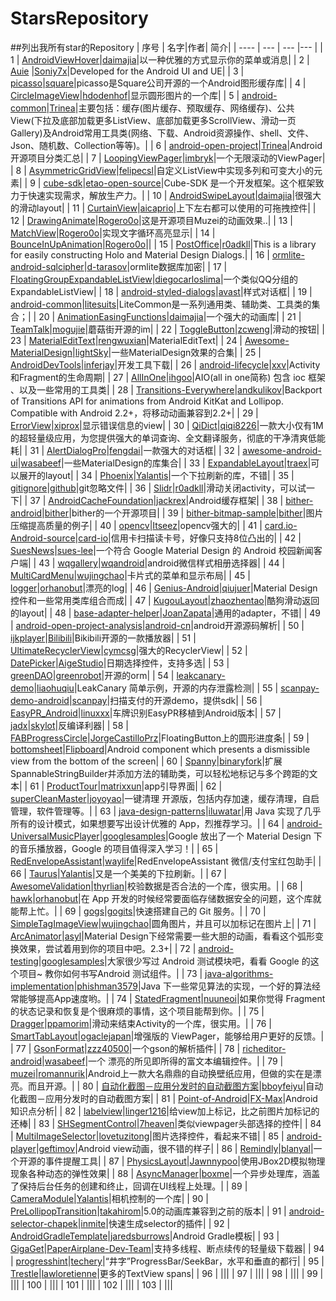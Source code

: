 # StarsRepository
##<a name="table"/>列出我所有star的Repository
| 序号 | 名字|作者| 简介| 
| ---- | --- | --- |--- |
| 1   | [AndroidViewHover](https://github.com/daimajia/AndroidViewHover)|[daimajia](https://github.com/daimajia)|以一种优雅的方式显示你的菜单或消息|
| 2   | [Auie](https://github.com/Soniy7x/Auie) |[Soniy7x](https://github.com/Soniy7x)|Developed for the Android UI and UE|
| 3   | [picasso](https://github.com/square/picasso)|[square](https://github.com/square)|picasso是Square公司开源的一个Android图形缓存库|
| 4   | [CircleImageView](https://github.com/hdodenhof/CircleImageView)|[hdodenhof](https://github.com/hdodenhof)|显示圆形图片的一个库|
| 5   | [android-common](https://github.com/Trinea/android-common)|[Trinea](https://github.com/Trinea)|主要包括：缓存(图片缓存、预取缓存、网络缓存)、公共View(下拉及底部加载更多ListView、底部加载更多ScrollView、滑动一页Gallery)及Android常用工具类(网络、下载、Android资源操作、shell、文件、Json、随机数、Collection等等)。|
| 6   | [android-open-project](https://github.com/Trinea/android-open-project)|[Trinea](https://github.com/Trinea)|Android开源项目分类汇总|
| 7   | [LoopingViewPager](https://github.com/imbryk/LoopingViewPager)|[imbryk](https://github.com/imbryk)|一个无限滚动的ViewPager|
| 8   | [AsymmetricGridView](https://github.com/felipecsl/AsymmetricGridView)|[felipecsl](https://github.com/felipecsl)|自定义ListView中实现多列和可变大小的元素|
| 9   | [cube-sdk](https://github.com/etao-open-source/cube-sdk)|[etao-open-source](https://github.com/etao-open-source)|Cube-SDK 是一个开发框架。这个框架致力于快速实现需求，解放生产力。|
| 10   | [AndroidSwipeLayout](https://github.com/daimajia/AndroidSwipeLayout)|[daimajia](https://github.com/daimajia)|很强大的滑动layout|
| 11   | [CurtainView](https://github.com/aicaprio/CurtainView)|[aicaprio](https://github.com/aicaprio)|上下左右都可以使用的可拖拽控件|
| 12   | [DrawingAnimate](https://github.com/Rogero0o/DrawingAnimate)|[Rogero0o](https://github.com/Rogero0o)|这是开源项目Muzei的动画效果..|
| 13   | [MatchView](https://github.com/Rogero0o/MatchView)|[Rogero0o](https://github.com/Rogero0o)|实现文字循环高亮显示|
| 14   | [BounceInUpAnimation](https://github.com/Rogero0o/BounceInUpAnimation)|[Rogero0o](https://github.com/Rogero0o)||
| 15   | [PostOffice](https://github.com/r0adkll/PostOffice)|[r0adkll](https://github.com/r0adkll)|This is a library for easily constructing Holo and Material Design Dialogs.|
| 16   | [ormlite-android-sqlcipher](https://github.com/d-tarasov/ormlite-android-sqlcipher)|[d-tarasov](https://github.com/d-tarasov)|ormlite数据库加密|
| 17   | [FloatingGroupExpandableListView](https://github.com/diegocarloslima/FloatingGroupExpandableListView)|[diegocarloslima](https://github.com/diegocarloslima)|一个类似QQ分组的ExpandableListView|
| 18   | [android-styled-dialogs](https://github.com/avast/android-styled-dialogs)|[avast](https://github.com/avast)|样式对话框|
| 19   | [android-common](https://github.com/litesuits/android-common)|[litesuits](https://github.com/litesuits)|LiteCommon是一系列通用类、辅助类、工具类的集合；|
| 20   | [AnimationEasingFunctions](https://github.com/daimajia/AnimationEasingFunctions)|[daimajia](https://github.com/daimajia)|一个强大的动画库|
| 21   | [TeamTalk](https://github.com/mogujie/TeamTalk)|[mogujie](https://github.com/mogujie)|蘑菇街开源的im|
| 22   | [ToggleButton](https://github.com/zcweng/ToggleButton)|[zcweng](https://github.com/zcweng)|滑动的按钮|
| 23   | [MaterialEditText](https://github.com/rengwuxian/MaterialEditText)|[rengwuxian](https://github.com/rengwuxian)|MaterialEditText|
| 24   | [Awesome-MaterialDesign](https://github.com/lightSky/Awesome-MaterialDesign)|[lightSky](https://github.com/lightSky)|一些MaterialDesign效果的合集|
| 25   | [AndroidDevTools](https://github.com/inferjay/AndroidDevTools)|[inferjay](https://github.com/inferjay)|开发工具下载|
| 26   | [android-lifecycle](https://github.com/xxv/android-lifecycle)|[xxv](https://github.com/xxv)|Activity和Fragment的生命周期|
| 27   | [AllInOne](https://github.com/ihgoo/AllInOne)|[ihgoo](https://github.com/ihgoo)|AIO(all in one简称) 包含 ioc 框架 、以及一些常用的工具类|
| 28   | [Transitions-Everywhere](https://github.com/andkulikov/Transitions-Everywhere)|[andkulikov](https://github.com/andkulikov)|Backport of Transitions API for animations from Android KitKat and Lollipop. Compatible with Android 2.2+，将移动动画兼容到2.2+|
| 29   | [ErrorView](https://github.com/xiprox/ErrorView)|[xiprox](https://github.com/xiprox)|显示错误信息的view|
| 30   | [QiDict](https://github.com/qiqi8226/QiDict)|[qiqi8226](https://github.com/qiqi8226)|一款大小仅有1M的超轻量级应用，为您提供强大的单词查询、全文翻译服务，彻底的干净清爽低能耗|
| 31   | [AlertDialogPro](https://github.com/fengdai/AlertDialogPro)|[fengdai](https://github.com/fengdai)|一款强大的对话框|
| 32   | [awesome-android-ui](https://github.com/wasabeef/awesome-android-ui)|[wasabeef](https://github.com/wasabeef)|一些MaterialDesign的库集合|
| 33   | [ExpandableLayout](https://github.com/traex/ExpandableLayout)|[traex](https://github.com/traex)|可以展开的layout|
| 34   | [Phoenix](https://github.com/Yalantis/Phoenix)|[Yalantis](https://github.com/Yalantis)|一个下拉刷新的库，不错|
| 35   | [gitignore](https://github.com/github/gitignore)|[github](https://github.com/github)|git忽略文件|
| 36   | [Slidr](https://github.com/r0adkll/Slidr)|[r0adkll](https://github.com/r0adkll)|滑动关闭activity，可以试一下|
| 37   | [AndroidCacheFoundation](https://github.com/jackrex/AndroidCacheFoundation)|[jackrex](https://github.com/jackrex)|Android缓存框架|
| 38   | [bither-android](https://github.com/bither/bither-android)|[bither](https://github.com/bither)|bither的一个开源项目|
| 39   | [bither-bitmap-sample](https://github.com/bither/bither-bitmap-sample)|[bither](https://github.com/bither)|图片压缩提高质量的例子|
| 40   | [opencv](https://github.com/Itseez/opencv)|[Itseez](https://github.com/Itseez)|opencv强大的|
| 41   | [card.io-Android-source](https://github.com/card-io/card.io-Android-source)|[card-io](https://github.com/card-io)|信用卡扫描读卡号，好像只支持8位凸出的|
| 42   | [SuesNews](https://github.com/sues-lee/SuesNews)|[sues-lee](https://github.com/sues-lee)|一个符合 Google Material Design 的 Android 校园新闻客户端|
| 43   | [wqgallery](https://github.com/wqandroid/wqgallery)|[wqandroid](https://github.com/wqandroid)|android微信样式相册选择器|
| 44   | [MultiCardMenu](https://github.com/wujingchao/MultiCardMenu)|[wujingchao](https://github.com/wujingchao)|卡片式的菜单和显示布局|
| 45   | [logger](https://github.com/orhanobut/logger)|[orhanobut](https://github.com/orhanobut)|漂亮的log|
| 46   | [Genius-Android](https://github.com/qiujuer/Genius-Android)|[qiujuer](https://github.com/qiujuer)|Material Design 控件和一些常用类库组合而成|
| 47   | [KugouLayout](https://github.com/zhaozhentao/KugouLayout)|[zhaozhentao](https://github.com/zhaozhentao)|酷狗滑动返回的layout|
| 48   | [base-adapter-helper](https://github.com/JoanZapata/base-adapter-helper)|[JoanZapata](https://github.com/JoanZapata)|通用的adapter，不错|
| 49   | [android-open-project-analysis](https://github.com/android-cn/android-open-project-analysis)|[android-cn](https://github.com/android-cn)|android开源源码解析|
| 50   | [ijkplayer](https://github.com/Bilibili/ijkplayer)|[Bilibili](https://github.com/Bilibili)|Bikibili开源的一款播放器|
| 51   | [UltimateRecyclerView](https://github.com/cymcsg/UltimateRecyclerView)|[cymcsg](https://github.com/cymcsg)|强大的RecyclerView|
| 52   | [DatePicker](https://github.com/AigeStudio/DatePicker)|[AigeStudio](https://github.com/AigeStudio)|日期选择控件，支持多选|
| 53   | [greenDAO](https://github.com/greenrobot/greenDAO)|[greenrobot](https://github.com/greenrobot)|开源的orm|
| 54   | [leakcanary-demo](https://github.com/liaohuqiu/leakcanary-demo)|[liaohuqiu](https://github.com/liaohuqiu)|LeakCanary 简单示例，开源的内存泄露检测|
| 55   | [scanpay-demo-android](https://github.com/scanpay/scanpay-demo-android)|[scanpay](https://github.com/scanpay)|扫描支付的开源demo，提供sdk|
| 56   | [EasyPR_Android](https://github.com/linuxxx/EasyPR_Android)|[linuxxx](https://github.com/linuxxx)|车牌识别EasyPR移植到Android版本|
| 57   | [jadx](https://github.com/skylot/jadx)|[skylot](https://github.com/skylot)|反编译利器|
| 58   | [FABProgressCircle](https://github.com/JorgeCastilloPrz/FABProgressCircle)|[JorgeCastilloPrz](https://github.com/JorgeCastilloPrz)|FloatingButton上的圆形进度条|
| 59   | [bottomsheet](https://github.com/Flipboard/bottomsheet)|[Flipboard](https://github.com/Flipboard)|Android component which presents a dismissible view from the bottom of the screen|
| 60   | [Spanny](https://github.com/binaryfork/Spanny)|[binaryfork](https://github.com/binaryfork)|扩展SpannableStringBuilder并添加方法的辅助类，可以轻松地标记与多个跨距的文本|
| 61   | [ProductTour](https://github.com/matrixxun/ProductTour)|[matrixxun](https://github.com/matrixxun)|app引导界面|
| 62   | [superCleanMaster](https://github.com/joyoyao/superCleanMaster)|[joyoyao](https://github.com/joyoyao)|一键清理 开源版，包括内存加速，缓存清理，自启管理，软件管理等。|
| 63   | [java-design-patterns](https://github.com/iluwatar/java-design-patterns)|[iluwatar](https://github.com/iluwatar)|用 Java 实现了几乎所有的设计模式，如果想要写出设计优雅的 App，烈推荐学习。|
| 64   | [android-UniversalMusicPlayer](https://github.com/googlesamples/android-UniversalMusicPlayer)|[googlesamples](https://github.com/googlesamples)|Google 放出了一个 Material Design 下的音乐播放器，Google 的项目值得深入学习！|
| 65   | [RedEnvelopeAssistant](https://github.com/waylife/RedEnvelopeAssistant)|[waylife](https://github.com/waylife)|RedEnvelopeAssistant 微信/支付宝红包助手|
| 66   | [Taurus](https://github.com/Yalantis/Taurus)|[Yalantis](https://github.com/Yalantis)|又是一个美美的下拉刷新。|
| 67   | [AwesomeValidation](https://github.com/thyrlian/AwesomeValidation)|[thyrlian](https://github.com/thyrlian)|校验数据是否合法的一个库，很实用。|
| 68   | [hawk](https://github.com/orhanobut/hawk)|[orhanobut](https://github.com/orhanobut)|在 App 开发的时候经常要面临存储数据安全的问题，这个库就能帮上忙。|
| 69   | [gogs](https://github.com/gogits/gogs)|[gogits](https://github.com/gogits)|快速搭建自己的 Git 服务。|
| 70   | [SimpleTagImageView](https://github.com/wujingchao/SimpleTagImageView)|[wujingchao](https://github.com/wujingchao)|圆角图片，并且可以加标记在图片上|
| 71   | [ArcAnimator](https://github.com/asyl/ArcAnimator)|[asyl](https://github.com/asyl)|Material Design下经常需要一些大胆的动画，看看这个弧形变换效果，尝试着用到你的项目中吧。2.3+|
| 72   | [android-testing](https://github.com/googlesamples/android-testing)|[googlesamples](https://github.com/googlesamples)|大家很少写过 Android 测试模块吧，看看 Google 的这个项目~ 教你如何书写Android 测试组件。|
| 73   | [java-algorithms-implementation](https://github.com/phishman3579/java-algorithms-implementation)|[phishman3579](https://github.com/phishman3579)|Java 下一些常见算法的实现，一个好的算法经常能够提高App速度哟。|
| 74   | [StatedFragment](https://github.com/nuuneoi/StatedFragment)|[nuuneoi](https://github.com/nuuneoi)|如果你觉得 Fragment 的状态记录和恢复是个很麻烦的事情，这个项目能帮到你。|
| 75   | [Dragger](https://github.com/ppamorim/Dragger)|[ppamorim](https://github.com/ppamorim)|滑动来结束Activity的一个库，很实用。|
| 76   | [SmartTabLayout](https://github.com/ogaclejapan/SmartTabLayout)|[ogaclejapan](https://github.com/ogaclejapan)|增强版的 ViewPager，能够给用户更好的反馈。|
| 77   | [GsonFormat](https://github.com/zzz40500/GsonFormat)|[zzz40500](https://github.com/zzz40500)|一个gson的解析插件|
| 78   | [richeditor-android](https://github.com/wasabeef/richeditor-android)|[wasabeef](https://github.com/wasabeef)|一个 漂亮的所见即所得的富文本编辑控件。|
| 79   | [muzei](https://github.com/romannurik/muzei)|[romannurik](https://github.com/romannurik)|Android上一款大名鼎鼎的自动换壁纸应用，但做的实在是漂亮。而且开源。|
| 80   | [自动化截图－应用分发时的自动截图方案](https://github.com/bboyfeiyu/android-tech-frontier/tree/master/others/%E8%87%AA%E5%8A%A8%E5%8C%96%E6%88%AA%E5%9B%BE%EF%BC%8D%E5%BA%94%E7%94%A8%E5%88%86%E5%8F%91%E6%97%B6%E7%9A%84%E8%87%AA%E5%8A%A8%E6%88%AA%E5%9B%BE%E6%96%B9%E6%A1%88)|[bboyfeiyu](https://github.com/bboyfeiyu)|自动化截图－应用分发时的自动截图方案|
| 81   | [Point-of-Android](https://github.com/FX-Max/Point-of-Android)|[FX-Max](https://github.com/FX-Max)|Android知识点分析|
| 82   | [labelview](https://github.com/linger1216/labelview)|[linger1216](https://github.com/linger1216)|给view加上标记，比之前图片加标记的还棒|
| 83   | [SHSegmentControl](https://github.com/7heaven/SHSegmentControl)|[7heaven](https://github.com/7heaven)|类似viewpager头部选择的控件|
| 84   | [MultiImageSelector](https://github.com/lovetuzitong/MultiImageSelector)|[lovetuzitong](https://github.com/lovetuzitong)|图片选择控件，看起来不错|
| 85   | [android-player](https://github.com/geftimov/android-player)|[geftimov](https://github.com/geftimov)|Android view动画，很不错的样子|
| 86   | [Remindly](https://github.com/blanyal/Remindly)|[blanyal](https://github.com/blanyal)|一个开源的事件提醒工具|
| 87   | [PhysicsLayout](https://github.com/Jawnnypoo/PhysicsLayout)|[Jawnnypoo](https://github.com/Jawnnypoo)|使用JBox2D模拟物理现象各种动态的弹性效果|
| 88   | [AsyncManager](https://github.com/boxme/AsyncManager)|[boxme](https://github.com/boxme)|一个异步处理库，涵盖了保持后台任务的创建和终止，回调在UI线程上处理。|
| 89   | [CameraModule](https://github.com/Yalantis/CameraModule)|[Yalantis](https://github.com/Yalantis)|相机控制的一个库|
| 90   | [PreLollipopTransition](https://github.com/takahirom/PreLollipopTransition)|[takahirom](https://github.com/takahirom)|5.0的动画库兼容到之前的版本|
| 91   | [android-selector-chapek](https://github.com/inmite/android-selector-chapek)|[inmite](https://github.com/inmite)|快速生成selector的插件|
| 92   | [AndroidGradleTemplate](https://github.com/jaredsburrows/AndroidGradleTemplate)|[jaredsburrows](https://github.com/jaredsburrows)|Android Gradle模板|
| 93   | [GigaGet](https://github.com/PaperAirplane-Dev-Team/GigaGet)|[PaperAirplane-Dev-Team](https://github.com/PaperAirplane-Dev-Team)|支持多线程、断点续传的轻量级下载器|
| 94   | [progresshint](https://github.com/techery/progresshint)|[techery](https://github.com/techery)|“井字”ProgressBar/SeekBar，水平和垂直的都行|
| 95   | [Trestle](https://github.com/lawloretienne/Trestle)|[lawloretienne](https://github.com/lawloretienne)|更多的TextView spans|
| 96   | []()|[]()||
| 97   | []()|[]()||
| 98   | []()|[]()||
| 99   | []()|[]()||
| 100   | []()|[]()||
| 101   | []()|[]()||
| 102   | []()|[]()||
| 103   | []()|[]()||

